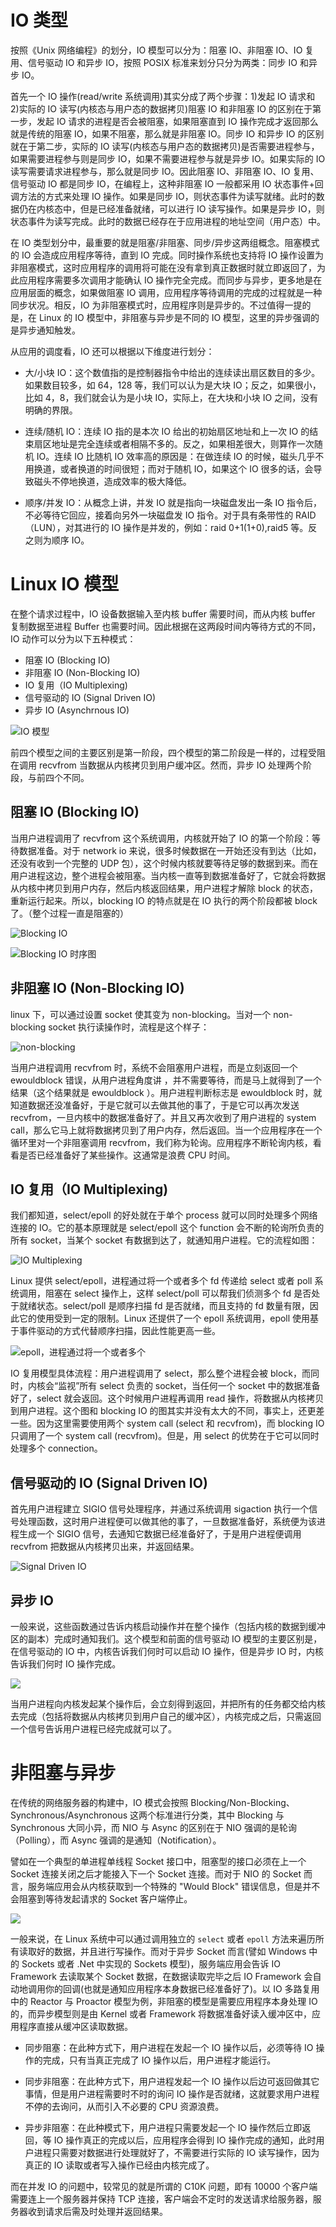 # IO 类型

按照《Unix 网络编程》的划分，IO 模型可以分为：阻塞 IO、非阻塞 IO、IO 复用、信号驱动 IO 和异步 IO，按照 POSIX 标准来划分只分为两类：同步 IO 和异步 IO。

首先一个 IO 操作(read/write 系统调用)其实分成了两个步骤：1)发起 IO 请求和 2)实际的 IO 读写(内核态与用户态的数据拷贝)阻塞 IO 和非阻塞 IO 的区别在于第一步，发起 IO 请求的进程是否会被阻塞，如果阻塞直到 IO 操作完成才返回那么就是传统的阻塞 IO，如果不阻塞，那么就是非阻塞 IO。同步 IO 和异步 IO 的区别就在于第二步，实际的 IO 读写(内核态与用户态的数据拷贝)是否需要进程参与，如果需要进程参与则是同步 IO，如果不需要进程参与就是异步 IO。如果实际的 IO 读写需要请求进程参与，那么就是同步 IO。因此阻塞 IO、非阻塞 IO、IO 复用、信号驱动 IO 都是同步 IO，在编程上，这种非阻塞 IO 一般都采用 IO 状态事件+回调方法的方式来处理 IO 操作。如果是同步 IO，则状态事件为读写就绪。此时的数据仍在内核态中，但是已经准备就绪，可以进行 IO 读写操作。如果是异步 IO，则状态事件为读写完成。此时的数据已经存在于应用进程的地址空间（用户态）中。

在 IO 类型划分中，最重要的就是阻塞/非阻塞、同步/异步这两组概念。阻塞模式的 IO 会造成应用程序等待，直到 IO 完成。同时操作系统也支持将 IO 操作设置为非阻塞模式，这时应用程序的调用将可能在没有拿到真正数据时就立即返回了，为此应用程序需要多次调用才能确认 IO 操作完全完成。而同步与异步，更多地是在应用层面的概念，如果做阻塞 IO 调用，应用程序等待调用的完成的过程就是一种同步状况。相反，IO 为非阻塞模式时，应用程序则是异步的。不过值得一提的是，在 Linux 的 IO 模型中，非阻塞与异步是不同的 IO 模型，这里的异步强调的是异步通知触发。

从应用的调度看，IO 还可以根据以下维度进行划分：

- 大/小块 IO：这个数值指的是控制器指令中给出的连续读出扇区数目的多少。如果数目较多，如 64，128 等，我们可以认为是大块 IO；反之，如果很小，比如 4，8，我们就会认为是小块 IO，实际上，在大块和小块 IO 之间，没有明确的界限。

- 连续/随机 IO：连续 IO 指的是本次 IO 给出的初始扇区地址和上一次 IO 的结束扇区地址是完全连续或者相隔不多的。反之，如果相差很大，则算作一次随机 IO。连续 IO 比随机 IO 效率高的原因是：在做连续 IO 的时候，磁头几乎不用换道，或者换道的时间很短；而对于随机 IO，如果这个 IO 很多的话，会导致磁头不停地换道，造成效率的极大降低。

- 顺序/并发 IO：从概念上讲，并发 IO 就是指向一块磁盘发出一条 IO 指令后，不必等待它回应，接着向另外一块磁盘发 IO 指令。对于具有条带性的 RAID（LUN），对其进行的 IO 操作是并发的，例如：raid 0+1(1+0),raid5 等。反之则为顺序 IO。

# Linux IO 模型

在整个请求过程中，IO 设备数据输入至内核 buffer 需要时间，而从内核 buffer 复制数据至进程 Buffer 也需要时间。因此根据在这两段时间内等待方式的不同，IO 动作可以分为以下五种模式：

- 阻塞 IO (Blocking IO)
- 非阻塞 IO (Non-Blocking IO)
- IO 复用（IO Multiplexing)
- 信号驱动的 IO (Signal Driven IO)
- 异步 IO (Asynchrnous IO)

![IO 模型](https://i.postimg.cc/wvr0DwLQ/image.png)

前四个模型之间的主要区别是第一阶段，四个模型的第二阶段是一样的，过程受阻在调用 recvfrom 当数据从内核拷贝到用户缓冲区。然而，异步 IO 处理两个阶段，与前四个不同。

## 阻塞 IO (Blocking IO)

当用户进程调用了 recvfrom 这个系统调用，内核就开始了 IO 的第一个阶段：等待数据准备。对于 network io 来说，很多时候数据在一开始还没有到达（比如，还没有收到一个完整的 UDP 包），这个时候内核就要等待足够的数据到来。而在用户进程这边，整个进程会被阻塞。当内核一直等到数据准备好了，它就会将数据从内核中拷贝到用户内存，然后内核返回结果，用户进程才解除 block 的状态，重新运行起来。所以，blocking IO 的特点就是在 IO 执行的两个阶段都被 block 了。（整个过程一直是阻塞的）

![Blocking IO](https://i.postimg.cc/SxZTyQRP/image.png)

![Blocking IO 时序图](https://i.postimg.cc/0yJCQP6y/image.png)

## 非阻塞 IO (Non-Blocking IO)

linux 下，可以通过设置 socket 使其变为 non-blocking。当对一个 non-blocking socket 执行读操作时，流程是这个样子：

![non-blocking](https://i.postimg.cc/bJ192qYp/image.png)

当用户进程调用 recvfrom 时，系统不会阻塞用户进程，而是立刻返回一个 ewouldblock 错误，从用户进程角度讲 ，并不需要等待，而是马上就得到了一个结果（这个结果就是 ewouldblock ）。用户进程判断标志是 ewouldblock 时，就知道数据还没准备好，于是它就可以去做其他的事了，于是它可以再次发送 recvfrom，一旦内核中的数据准备好了。并且又再次收到了用户进程的 system call，那么它马上就将数据拷贝到了用户内存，然后返回。当一个应用程序在一个循环里对一个非阻塞调用 recvfrom，我们称为轮询。应用程序不断轮询内核，看看是否已经准备好了某些操作。这通常是浪费 CPU 时间。

## IO 复用（IO Multiplexing)

我们都知道，select/epoll 的好处就在于单个 process 就可以同时处理多个网络连接的 IO。它的基本原理就是 select/epoll 这个 function 会不断的轮询所负责的所有 socket，当某个 socket 有数据到达了，就通知用户进程。它的流程如图：

![IO Multiplexing](https://i.postimg.cc/52vyJys4/image.png)

Linux 提供 select/epoll，进程通过将一个或者多个 fd 传递给 select 或者 poll 系统调用，阻塞在 select 操作上，这样 select/poll 可以帮我们侦测多个 fd 是否处于就绪状态。select/poll 是顺序扫描 fd 是否就绪，而且支持的 fd 数量有限，因此它的使用受到一定的限制。Linux 还提供了一个 epoll 系统调用，epoll 使用基于事件驱动的方式代替顺序扫描，因此性能更高一些。

![epoll，进程通过将一个或者多个](https://i.postimg.cc/TwTjCbtK/image.png)

IO 复用模型具体流程：用户进程调用了 select，那么整个进程会被 block，而同时，内核会“监视”所有 select 负责的 socket，当任何一个 socket 中的数据准备好了，select 就会返回。这个时候用户进程再调用 read 操作，将数据从内核拷贝到用户进程。这个图和 blocking IO 的图其实并没有太大的不同，事实上，还更差一些。因为这里需要使用两个
system call (select 和 recvfrom)，而 blocking IO 只调用了一个 system call (recvfrom)。但是，用 select 的优势在于它可以同时处理多个 connection。

## 信号驱动的 IO (Signal Driven IO)

首先用户进程建立 SIGIO 信号处理程序，并通过系统调用 sigaction 执行一个信号处理函数，这时用户进程便可以做其他的事了，一旦数据准备好，系统便为该进程生成一个 SIGIO 信号，去通知它数据已经准备好了，于是用户进程便调用 recvfrom 把数据从内核拷贝出来，并返回结果。

![Signal Driven IO](https://i.postimg.cc/pLNVsxRg/image.png)

## 异步 IO

一般来说，这些函数通过告诉内核启动操作并在整个操作（包括内核的数据到缓冲区的副本）完成时通知我们。这个模型和前面的信号驱动 IO 模型的主要区别是，在信号驱动的 IO 中，内核告诉我们何时可以启动 IO 操作，但是异步 IO 时，内核告诉我们何时 IO 操作完成。

![](https://i.postimg.cc/GtywD889/image.png)

当用户进程向内核发起某个操作后，会立刻得到返回，并把所有的任务都交给内核去完成（包括将数据从内核拷贝到用户自己的缓冲区），内核完成之后，只需返回一个信号告诉用户进程已经完成就可以了。

# 非阻塞与异步

在传统的网络服务器的构建中，IO 模式会按照 Blocking/Non-Blocking、Synchronous/Asynchronous 这两个标准进行分类，其中 Blocking 与 Synchronous 大同小异，而 NIO 与 Async 的区别在于 NIO 强调的是轮询（Polling），而 Async 强调的是通知（Notification）。

譬如在一个典型的单进程单线程 Socket 接口中，阻塞型的接口必须在上一个 Socket 连接关闭之后才能接入下一个 Socket 连接。而对于 NIO 的 Socket 而言，服务端应用会从内核获取到一个特殊的 "Would Block" 错误信息，但是并不会阻塞到等待发起请求的 Socket 客户端停止。

![](https://i.postimg.cc/wx4t0D8f/image.png)

一般来说，在 Linux 系统中可以通过调用独立的 `select` 或者 `epoll` 方法来遍历所有读取好的数据，并且进行写操作。而对于异步 Socket 而言(譬如 Windows 中的 Sockets 或者 .Net 中实现的 Sockets 模型)，服务端应用会告诉 IO Framework 去读取某个 Socket 数据，在数据读取完毕之后 IO Framework 会自动地调用你的回调(也就是通知应用程序本身数据已经准备好了)。以 IO 多路复用中的 Reactor 与 Proactor 模型为例，非阻塞的模型是需要应用程序本身处理 IO 的，而异步模型则是由 Kernel 或者 Framework 将数据准备好读入缓冲区中，应用程序直接从缓冲区读取数据。

- 同步阻塞：在此种方式下，用户进程在发起一个 IO 操作以后，必须等待 IO 操作的完成，只有当真正完成了 IO 操作以后，用户进程才能运行。

- 同步非阻塞：在此种方式下，用户进程发起一个 IO 操作以后边可返回做其它事情，但是用户进程需要时不时的询问 IO 操作是否就绪，这就要求用户进程不停的去询问，从而引入不必要的 CPU 资源浪费。

- 异步非阻塞：在此种模式下，用户进程只需要发起一个 IO 操作然后立即返回，等 IO 操作真正的完成以后，应用程序会得到 IO 操作完成的通知，此时用户进程只需要对数据进行处理就好了，不需要进行实际的 IO 读写操作，因为真正的 IO 读取或者写入操作已经由内核完成了。

而在并发 IO 的问题中，较常见的就是所谓的 C10K 问题，即有 10000 个客户端需要连上一个服务器并保持 TCP 连接，客户端会不定时的发送请求给服务器，服务器收到请求后需及时处理并返回结果。
